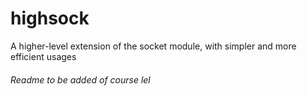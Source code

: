 # highsock
A higher-level extension of the socket module, with simpler and more efficient usages

###### Readme to be added of course lel

